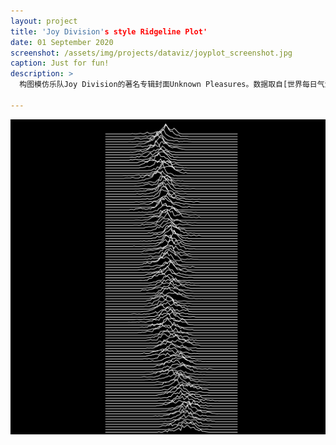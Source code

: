 ```yaml
---
layout: project
title: 'Joy Division's style Ridgeline Plot'
date: 01 September 2020
screenshot: /assets/img/projects/dataviz/joyplot_screenshot.jpg
caption: Just for fun!
description: >
  构图模仿乐队Joy Division的著名专辑封面Unknown Pleasures。数据取自[世界每日气温](http://berkeleyearth.org/archive/data/)，纵轴为1880~2014年时间线，横轴为每日气温与1950~1980件全球气温均值的差异。

---
```

<img src="/assets/img/projects/dataviz/joyplot.png" alt="" />

